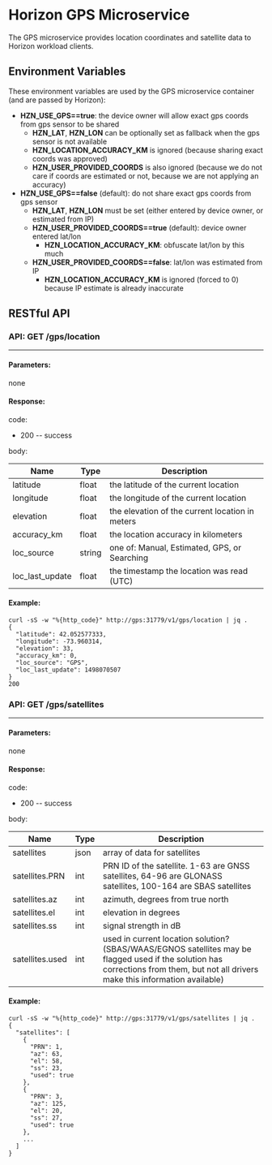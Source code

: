 # Horizon GPS Microservice

The GPS microservice provides location coordinates and satellite data to Horizon workload clients.

## Environment Variables

These environment variables are used by the GPS microservice container (and are passed by Horizon):

* **HZN_USE_GPS==true**: the device owner will allow exact gps coords from gps sensor to be shared
    - **HZN_LAT**, **HZN_LON** can be optionally set as fallback when the gps sensor is not available
    - **HZN_LOCATION_ACCURACY_KM** is ignored (because sharing exact coords was approved)
    - **HZN_USER_PROVIDED_COORDS** is also ignored (because we do not care if coords are estimated or not, because we are not applying an accuracy)
* **HZN_USE_GPS==false** (default): do not share exact gps coords from gps sensor
    - **HZN_LAT**, **HZN_LON** must be set (either entered by device owner, or estimated from IP)
    - **HZN_USER_PROVIDED_COORDS==true** (default): device owner entered lat/lon
        - **HZN_LOCATION_ACCURACY_KM**: obfuscate lat/lon by this much
    - **HZN_USER_PROVIDED_COORDS==false**: lat/lon was estimated from IP
        - **HZN_LOCATION_ACCURACY_KM** is ignored (forced to 0) because IP estimate is already inaccurate

## RESTful API

### **API:** GET /gps/location
---

#### Parameters:
none

#### Response:

code: 
* 200 -- success

body:


| Name | Type | Description |
| ---- | ---- | ---------------- |
| latitude | float | the latitude of the current location |
| longitude | float | the longitude of the current location |
| elevation | float | the elevation of the current location in meters |
| accuracy_km | float | the location accuracy in kilometers |
| loc_source | string | one of: Manual, Estimated, GPS, or Searching |
| loc_last_update | float | the timestamp the location was read (UTC) |


#### Example:
```
curl -sS -w "%{http_code}" http://gps:31779/v1/gps/location | jq .
{
  "latitude": 42.052577333,
  "longitude": -73.960314,
  "elevation": 33,
  "accuracy_km": 0,
  "loc_source": "GPS",
  "loc_last_update": 1498070507
}
200
```

### **API:** GET /gps/satellites
---

#### Parameters:
none

#### Response:

code: 
* 200 -- success

body:


| Name | Type | Description |
| ---- | ---- | ---------------- |
| satellites | json | array of data for satellites |
| satellites.PRN | int | PRN ID of the satellite. 1-63 are GNSS satellites, 64-96 are GLONASS satellites, 100-164 are SBAS satellites |
| satellites.az | int | azimuth, degrees from true north |
| satellites.el | int | elevation in degrees |
| satellites.ss | int | signal strength in dB |
| satellites.used | int | used in current location solution? (SBAS/WAAS/EGNOS satellites may be flagged used if the solution has corrections from them, but not all drivers make this information available) |


#### Example:
```
curl -sS -w "%{http_code}" http://gps:31779/v1/gps/satellites | jq .
{
  "satellites": [
    {
      "PRN": 1,
      "az": 63,
      "el": 58,
      "ss": 23,
      "used": true
    },
    {
      "PRN": 3,
      "az": 125,
      "el": 20,
      "ss": 27,
      "used": true
    },
    ...
  ]
}
```
